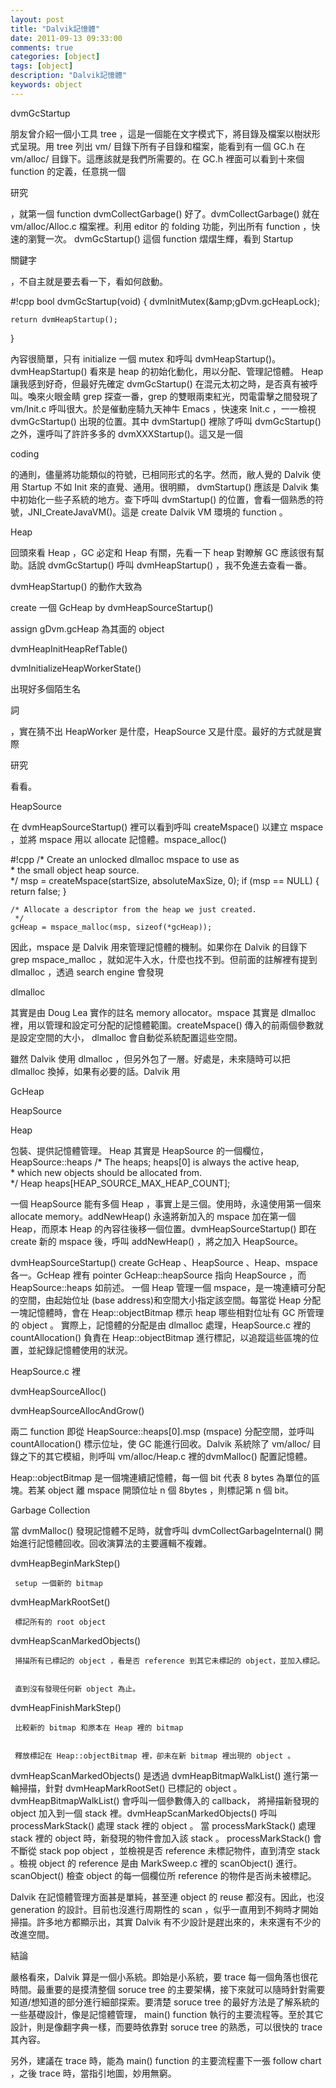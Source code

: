 ```yaml
---
layout: post
title: "Dalvik記憶體"
date: 2011-09-13 09:33:00 
comments: true
categories: [object]
tags: [object]
description: "Dalvik記憶體"
keywords: object
---
```



 
  dvmGcStartup
 
 
  朋友曾介紹一個小工具 tree ，這是一個能在文字模式下，將目錄及檔案以樹狀形式呈現。用 tree 列出 vm/ 目錄下所有子目錄和檔案，能看到有一個 GC.h 在 vm/alloc/ 目錄下。這應該就是我們所需要的。在 GC.h 裡面可以看到十來個 function 的定義，任意挑一個
  
   研究
  
  ，就第一個 function dvmCollectGarbage()
 好了。dvmCollectGarbage() 就在 vm/alloc/Alloc.c 檔案裡。利用 editor 的 folding 功能，列出所有 function ，快速的瀏覽一次。 dvmGcStartup() 這個 function 熠熠生輝，看到 Startup
  
   關鍵字
  
  ，不自主就是要去看一下，看如何啟動。
 
 
 
 #!cpp
bool dvmGcStartup(void)
{
    dvmInitMutex(&amp;amp;gDvm.gcHeapLock);

    return dvmHeapStartup();
}

 
  內容很簡單，只有 initialize 一個 mutex 和呼叫 dvmHeapStartup()。 dvmHeapStartup() 看來是 heap 的初始化動化，用以分配、管理記憶體。 Heap 讓我感到好奇，但最好先確定 dvmGcStartup() 在混元太初之時，是否真有被呼叫。喚來火眼金睛 grep 探查一番，grep 的雙眼兩束紅光，閃電雷擊之間發現了 vm/Init.c 呼叫很大。於是催動座騎九天神牛 Emacs ，快速來 Init.c ，一一檢視 dvmGcStartup() 出現的位置。其中
 dvmStartup() 裡除了呼叫 dvmGcStartup() 之外，還呼叫了許許多多的 dvmXXXStartup()。這又是一個
  
   coding
  
  的通則，儘量將功能類似的符號，已相同形式的名字。然而，敝人覺的 Dalvik 使用 Startup 不如 Init 來的直覺、通用。很明顯， dvmStartup() 應該是 Dalvik 集中初始化一些子系統的地方。查下呼叫 dvmStartup() 的位置，會看一個熟悉的符號，JNI_CreateJavaVM()。這是 create Dalvik VM 環境的 function 。
 
 
 
 
  Heap
 
 
  回頭來看 Heap ，GC 必定和 Heap 有關，先看一下 heap 對瞭解 GC 應該很有幫助。話說 dvmGcStartup() 呼叫 dvmHeapStartup() ，我不免進去查看一番。
 
 
  dvmHeapStartup() 的動作大致為
 
 
  
   create 一個 GcHeap by dvmHeapSourceStartup()
  
  
   assign gDvm.gcHeap 為其面的 object
  
  
   dvmHeapInitHeapRefTable()
  
  
   dvmInitializeHeapWorkerState()
  
 
 出現好多個陌生名
 
  詞
 
 ，實在猜不出 HeapWorker 是什麼，HeapSource 又是什麼。最好的方式就是實際
 
  研究
 
 看看。
 
 
 
  HeapSource
 
 
  在 dvmHeapSourceStartup() 裡可以看到呼叫 createMspace() 以建立 mspace ，並將 mspace 用以 allocate 記憶體。mspace_alloc()
 
 #!cpp
    /* Create an unlocked dlmalloc mspace to use as                             
     * the small object heap source.                                            
     */
    msp = createMspace(startSize, absoluteMaxSize, 0);
    if (msp == NULL) {
        return false;
    }

    /* Allocate a descriptor from the heap we just created.                     
     */
    gcHeap = mspace_malloc(msp, sizeof(*gcHeap));

 
  因此，mspace 是 Dalvik 用來管理記憶體的機制。如果你在 Dalvik 的目錄下 grep mspace_malloc ，就如泥牛入水，什麼也找不到。但前面的註解裡有提到 dlmalloc ，透過 search engine 會發現
  
   dlmalloc
  
  其實是由 Doug Lea 實作的註名 memory allocator。mspace 其實是 dlmalloc 裡，用以管理和設定可分配的記憶體範圍。createMspace() 傳入的前兩個參數就是設定空間的大小， dlmalloc 會自動從系統配置這些空間。
 
 
  雖然 Dalvik 使用 dlmalloc ，但另外包了一層。好處是，未來隨時可以把 dlmalloc 換掉，如果有必要的話。Dalvik 用
 
 
  
   GcHeap
  
  
   HeapSource
  
  
   Heap
  
 
 包裝、提供記憶體管理。 Heap 其實是 HeapSource 的一個欄位， HeapSource::heaps
     /* The heaps; heaps[0] is always the active heap,                           
     * which new objects should be allocated from.                              
     */
    Heap heaps[HEAP_SOURCE_MAX_HEAP_COUNT];

 
  一個 HeapSource 能有多個 Heap ，事實上是三個。使用時，永遠使用第一個來 allocate memory。addNewHeap() 永遠將新加入的 mspace 加在第一個 Heap，而原本 Heap 的內容往後移一個位置。dvmHeapSourceStartup() 即在 create 新的 mspace 後，呼叫 addNewHeap() ，將之加入 HeapSource。
 
 
  dvmHeapSourceStartup() create GcHeap 、HeapSource 、Heap、mspace 各一。GcHeap 裡有 pointer GcHeap::heapSource 指向 HeapSource ，而 HeapSource::heaps 如前述。 一個 Heap 管理一個 mspace，是一塊連續可分配的空間，由起始位址 (base address)和空間大小指定該空間。每當從 Heap 分配一塊記憶體時，會在 Heap::objectBitmap 標示 heap 哪些相對位址有
 GC 所管理的 object 。 實際上，記憶體的分配是由 dlmalloc 處理，HeapSource.c 裡的 countAllocation() 負責在 Heap::objectBitmap 進行標記，以追蹤這些區塊的位置，並紀錄記憶體使用的狀況。
 
 
  HeapSource.c 裡
 
 
  
   dvmHeapSourceAlloc()
  
  
   dvmHeapSourceAllocAndGrow()
  
 
 兩二 function 即從 HeapSource::heaps[0].msp (mspace) 分配空間，並呼叫 countAllocation() 標示位址，使 GC 能進行回收。Dalvik 系統除了 vm/alloc/ 目錄之下的其它模組，則呼叫 vm/alloc/Heap.c 裡的dvmMalloc() 配置記憶體。
 
  Heap::objectBitmap 是一個塊連續記憶體，每一個 bit 代表 8 bytes 為單位的區塊。若某 object 離 mspace 開頭位址 n 個 8bytes ，則標記第 n 個 bit。
 
 
 
 
  Garbage Collection
 
 
  當 dvmMalloc() 發現記憶體不足時，就會呼叫 dvmCollectGarbageInternal() 開始進行記憶體回收。回收演算法的主要邏輯不複雜。
 
 
  
   dvmHeapBeginMarkStep()
   
    
     setup 一個新的 bitmap
    
   
  
  
   dvmHeapMarkRootSet()
   
    
     標記所有的 root object
    
   
  
  
   dvmHeapScanMarkedObjects()
   
    
     掃描所有已標記的 object ，看是否 reference 到其它未標記的 object，並加入標記。
    
    
     直到沒有發現任何新 object 為止。
    
   
  
  
   dvmHeapFinishMarkStep()
   
    
     比較新的 bitmap 和原本在 Heap 裡的 bitmap
    
    
     釋放標記在 Heap::objectBitmap 裡，卻未在新 bitmap 裡出現的 object 。
    
   
  
 
 
  dvmHeapScanMarkedObjects() 是透過 dvmHeapBitmapWalkList() 進行第一輪掃描，針對 dvmHeapMarkRootSet() 已標記的 object 。dvmHeapBitmapWalkList() 會呼叫一個參數傳入的 callback， 將掃描新發現的 object 加入到一個 stack 裡。dvmHeapScanMarkedObjects() 呼叫 processMarkStack() 處理 stack 裡的 object 。 當 processMarkStack()
 處理stack 裡的 object 時，新發現的物件會加入該 stack 。 processMarkStack() 會不斷從 stack pop object ，並檢視是否 reference 未標記物件，直到清空 stack 。檢視 object 的 reference 是由 MarkSweep.c 裡的 scanObject() 進行。 scanObject() 檢查 object 的每一個欄位所 reference 的物件是否尚未被標記。
 
 
  Dalvik 在記憶體管理方面甚是單純，甚至連 object 的 reuse 都沒有。因此，也沒 generation 的設計。目前也沒進行周期性的 scan ，似乎一直用到不夠時才開始掃描。許多地方都顯示出，其實 Dalvik 有不少設計是趕出來的，未來還有不少的改進空間。
 
 
 
 
  結論
 
 
  嚴格看來，Dalvik 算是一個小系統。即始是小系統，要 trace 每一個角落也很花時間。最重要的是摸清整個 soruce tree 的主要架構，接下來就可以隨時針對需要知道/想知道的部分進行細部探索。要清楚 soruce tree 的最好方法是了解系統的一些基礎設計，像是記憶體管理， main() function 執行的主要流程等。至於其它設計，則是像翻字典一樣，而要時依靠對 soruce tree 的熟悉，可以很快的 trace 其內容。
 
 
  另外，建議在 trace 時，能為 main() function 的主要流程畫下一張 follow chart ，之後 trace 時，當指引地圖，妙用無窮。
 


